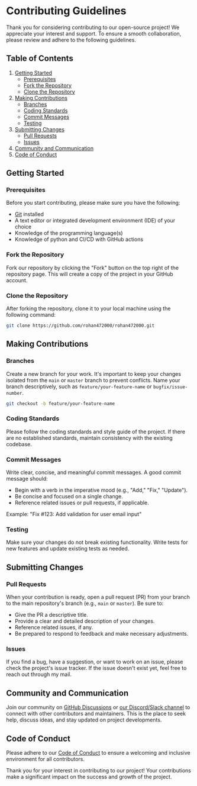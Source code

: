 # Contributing Guidelines

Thank you for considering contributing to our open-source project! We appreciate your interest and support. To ensure a smooth collaboration, please review and adhere to the following guidelines.

## Table of Contents

1. [Getting Started](#getting-started)
    - [Prerequisites](#prerequisites)
    - [Fork the Repository](#fork-the-repository)
    - [Clone the Repository](#clone-the-repository)
2. [Making Contributions](#making-contributions)
    - [Branches](#branches)
    - [Coding Standards](#coding-standards)
    - [Commit Messages](#commit-messages)
    - [Testing](#testing)
3. [Submitting Changes](#submitting-changes)
    - [Pull Requests](#pull-requests)
    - [Issues](#issues)
4. [Community and Communication](#community-and-communication)
5. [Code of Conduct](#code-of-conduct)

## Getting Started

### Prerequisites

Before you start contributing, please make sure you have the following:

- [Git](https://git-scm.com/) installed
- A text editor or integrated development environment (IDE) of your choice
- Knowledge of the programming language(s)  
- Knowledge of python and CI/CD with GitHub actions

### Fork the Repository

Fork our repository by clicking the "Fork" button on the top right of the repository page. This will create a copy of the project in your GitHub account.

### Clone the Repository

After forking the repository, clone it to your local machine using the following command:

```bash
git clone https://github.com/rohan472000/rohan472000.git
```

## Making Contributions

### Branches

Create a new branch for your work. It's important to keep your changes isolated from the `main` or `master` branch to prevent conflicts. Name your branch descriptively, such as `feature/your-feature-name` or `bugfix/issue-number`.

```bash
git checkout -b feature/your-feature-name
```

### Coding Standards

Please follow the coding standards and style guide of the project. If there are no established standards, maintain consistency with the existing codebase.

### Commit Messages

Write clear, concise, and meaningful commit messages. A good commit message should:

- Begin with a verb in the imperative mood (e.g., "Add," "Fix," "Update").
- Be concise and focused on a single change.
- Reference related issues or pull requests, if applicable.

Example: "Fix #123: Add validation for user email input"

### Testing

Make sure your changes do not break existing functionality. Write tests for new features and update existing tests as needed.

## Submitting Changes

### Pull Requests

When your contribution is ready, open a pull request (PR) from your branch to the main repository's branch (e.g., `main` or `master`). Be sure to:

- Give the PR a descriptive title.
- Provide a clear and detailed description of your changes.
- Reference related issues, if any.
- Be prepared to respond to feedback and make necessary adjustments.

### Issues

If you find a bug, have a suggestion, or want to work on an issue, please check the project's issue tracker. If the issue doesn't exist yet, feel free to  reach out through my mail.

## Community and Communication

Join our community on [GitHub Discussions](link-to-discussions) or [our Discord/Slack channel](link-to-community-chat) to connect with other contributors and maintainers. This is the place to seek help, discuss ideas, and stay updated on project developments.

## Code of Conduct

Please adhere to our [Code of Conduct](CODE_OF_CONDUCT.md) to ensure a welcoming and inclusive environment for all contributors.

Thank you for your interest in contributing to our project! Your contributions make a significant impact on the success and growth of the project.